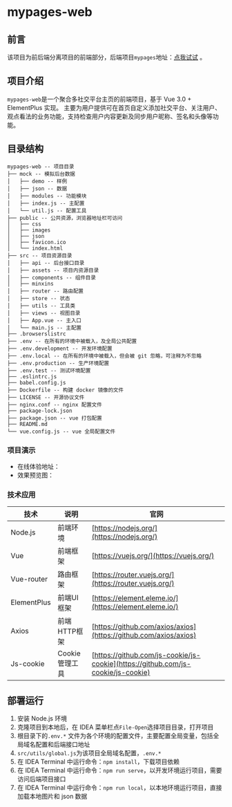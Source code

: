 # mypages-web

## 前言
该项目为前后端分离项目的前端部分，后端项目`mypages`地址：[点我试试](https://github.com/M1Yellow/mypages) 。


## 项目介绍
`mypages-web`是一个聚合多社交平台主页的前端项目，基于 Vue 3.0 + ElementPlus 实现。
主要为用户提供可在首页自定义添加社交平台、关注用户、观点看法的业务功能，支持检查用户内容更新及同步用户昵称、签名和头像等功能。


## 目录结构
```
mypages-web -- 项目目录
├── mock -- 模拟后台数据
│   ├── demo -- 样例
│   ├── json -- 数据
│   ├── modules -- 功能模块
│   ├── index.js -- 主配置
│   └── util.js -- 配置工具
├── public -- 公共资源，浏览器地址栏可访问
│   ├── css
│   ├── images
│   ├── json
│   ├── favicon.ico
│   └── index.html
├── src -- 项目资源目录
│   ├── api -- 后台接口目录
│   ├── assets -- 项目内资源目录
│   ├── components -- 组件目录
│   ├── minxins
│   ├── router -- 路由配置
│   ├── store -- 状态
│   ├── utils -- 工具类
│   ├── views -- 视图目录
│   ├── App.vue -- 主入口
│   └── main.js -- 主配置
├── .browserslistrc
├── .env -- 在所有的环境中被载入，及全局公共配置
├── .env.development -- 开发环境配置
├── .env.local -- 在所有的环境中被载入，但会被 git 忽略，可注释为不忽略
├── .env.production -- 生产环境配置
├── .env.test -- 测试环境配置
├── .eslintrc.js
├── babel.config.js
├── Dockerfile -- 构建 docker 镜像的文件
├── LICENSE -- 开源协议文件
├── nginx.conf -- nginx 配置文件
├── package-lock.json
├── package.json -- vue 打包配置
├── README.md
└── vue.config.js -- vue 全局配置文件

```

### 项目演示
- 在线体验地址：
- 效果预览图：

### 技术应用
技术 | 说明 | 官网
----|----|----
Node.js | 前端环境 | [https://nodejs.org/](https://nodejs.org/)
Vue | 前端框架 | [https://vuejs.org/](https://vuejs.org/)
Vue-router | 路由框架 | [https://router.vuejs.org/](https://router.vuejs.org/)
ElementPlus | 前端UI框架 | [https://element.eleme.io/](https://element.eleme.io/)
Axios | 前端HTTP框架 | [https://github.com/axios/axios](https://github.com/axios/axios)
Js-cookie | Cookie管理工具 | [https://github.com/js-cookie/js-cookie](https://github.com/js-cookie/js-cookie)


## 部署运行
1. 安装 Node.js 环境
2. 克隆项目到本地后，在 IDEA 菜单栏点`File-Open`选择项目目录，打开项目
3. 根目录下的`.env.*` 文件为各个环境的配置文件，主要配置全局变量，包括全局域名配置和后端接口地址
4. `src/utils/global.js`为该项目全局域名配置，`.env.*`
5. 在 IDEA Terminal 中运行命令：`npm install`，下载项目依赖
6. 在 IDEA Terminal 中运行命令：`npm run serve`，以开发环境运行项目，需要访问后端项目接口
7. 在 IDEA Terminal 中运行命令：`npm run local`，以本地环境运行项目，直接加载本地图片和 json 数据
